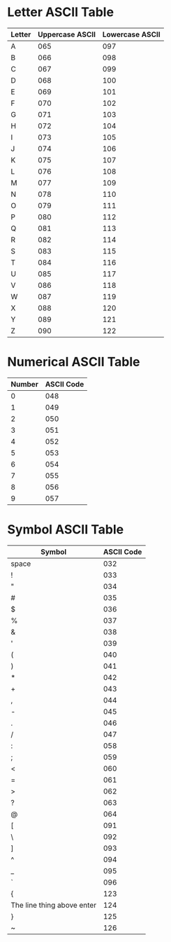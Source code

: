 # Letter ASCII Table

| Letter | Uppercase ASCII | Lowercase ASCII |
| - | - | - |
| A | 065 | 097 |
| B | 066 | 098 |
| C | 067 | 099 |
| D | 068 | 100 |
| E | 069 | 101 |
| F | 070 | 102 |
| G | 071 | 103 |
| H | 072 | 104 |
| I | 073 | 105 |
| J | 074 | 106 |
| K | 075 | 107 |
| L | 076 | 108 |
| M | 077 | 109 |
| N | 078 | 110 |
| O | 079 | 111 |
| P | 080 | 112 |
| Q | 081 | 113 |
| R | 082 | 114 |
| S | 083 | 115 |
| T | 084 | 116 |
| U | 085 | 117 |
| V | 086 | 118 |
| W | 087 | 119 |
| X | 088 | 120 |
| Y | 089 | 121 |
| Z | 090 | 122 |

# Numerical ASCII Table

| Number | ASCII Code |
| - | - |
| 0 | 048 |
| 1 | 049 |
| 2 | 050 |
| 3 | 051 |
| 4 | 052 |
| 5 | 053 |
| 6 | 054 |
| 7 | 055 |
| 8 | 056 |
| 9 | 057 |

# Symbol ASCII Table

| Symbol | ASCII Code |
| - | - |
| space | 032 |
| ! | 033 |
| " | 034 |
| # | 035 |
| $ | 036 |
| % | 037 |
| & | 038 |
| ' | 039 |
| ( | 040 |
| ) | 041 |
| * | 042 |
| + | 043 |
| , | 044 |
| - | 045 |
| . | 046 |
| / | 047 |
| : | 058 |
| ; | 059 |
| < | 060 |
| = | 061 |
| > | 062 |
| ? | 063 |
| @ | 064 |
| [ | 091 |
| \ | 092 |
| ] | 093 |
| ^ | 094 |
| _ | 095 |
| ` | 096 |
| { | 123 |
| The line thing above enter | 124 |
| } | 125 |
| ~ | 126 |
